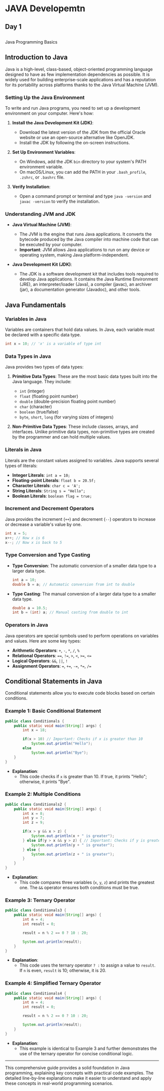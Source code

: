 # JAVA Developemtn
## Day 1
##
Java Programming Basics

## Introduction to Java

Java is a high-level, class-based, object-oriented programming language designed to have as few implementation dependencies as possible. It is widely used for building enterprise-scale applications and has a reputation for its portability across platforms thanks to the Java Virtual Machine (JVM).

### Setting Up the Java Environment

To write and run Java programs, you need to set up a development environment on your computer. Here's how:

1. **Install the Java Development Kit (JDK)**: 
   - Download the latest version of the JDK from the official Oracle website or use an open-source alternative like OpenJDK.
   - Install the JDK by following the on-screen instructions.

2. **Set Up Environment Variables**:
   - On Windows, add the JDK `bin` directory to your system's PATH environment variable.
   - On macOS/Linux, you can add the PATH in your `.bash_profile`, `.zshrc`, or `.bashrc` file.

3. **Verify Installation**:
   - Open a command prompt or terminal and type `java -version` and `javac -version` to verify the installation.

### Understanding JVM and JDK

- **Java Virtual Machine (JVM)**: 
  - The JVM is the engine that runs Java applications. It converts the bytecode produced by the Java compiler into machine code that can be executed by your computer.
  - **Important**: JVM allows Java applications to run on any device or operating system, making Java platform-independent.

- **Java Development Kit (JDK)**:
  - The JDK is a software development kit that includes tools required to develop Java applications. It contains the Java Runtime Environment (JRE), an interpreter/loader (Java), a compiler (javac), an archiver (jar), a documentation generator (Javadoc), and other tools.

## Java Fundamentals

### Variables in Java

Variables are containers that hold data values. In Java, each variable must be declared with a specific data type.

```java
int x = 10; // 'x' is a variable of type int
```

### Data Types in Java

Java provides two types of data types:

1. **Primitive Data Types**: These are the most basic data types built into the Java language. They include:
   - `int` (integer)
   - `float` (floating point number)
   - `double` (double-precision floating point number)
   - `char` (character)
   - `boolean` (true/false)
   - `byte`, `short`, `long` (for varying sizes of integers)

2. **Non-Primitive Data Types**: These include classes, arrays, and interfaces. Unlike primitive data types, non-primitive types are created by the programmer and can hold multiple values.

### Literals in Java

Literals are the constant values assigned to variables. Java supports several types of literals:

- **Integer Literals**: `int a = 10;`
- **Floating-point Literals**: `float b = 20.5f;`
- **Character Literals**: `char c = 'A';`
- **String Literals**: `String s = "Hello";`
- **Boolean Literals**: `boolean flag = true;`

### Increment and Decrement Operators

Java provides the increment (`++`) and decrement (`--`) operators to increase or decrease a variable's value by one.

```java
int x = 5;
x++; // Now x is 6
x--; // Now x is back to 5
```

### Type Conversion and Type Casting

- **Type Conversion**: The automatic conversion of a smaller data type to a larger data type.
  
  ```java
  int a = 10;
  double b = a; // Automatic conversion from int to double
  ```

- **Type Casting**: The manual conversion of a larger data type to a smaller data type.
  
  ```java
  double a = 10.5;
  int b = (int) a; // Manual casting from double to int
  ```

### Operators in Java

Java operators are special symbols used to perform operations on variables and values. Here are some key types:

- **Arithmetic Operators**: `+`, `-`, `*`, `/`, `%`
- **Relational Operators**: `==`, `!=`, `>`, `<`, `>=`, `<=`
- **Logical Operators**: `&&`, `||`, `!`
- **Assignment Operators**: `=`, `+=`, `-=`, `*=`, `/=`

## Conditional Statements in Java

Conditional statements allow you to execute code blocks based on certain conditions.

### Example 1: Basic Conditional Statement

```java
public class Conditionals {
    public static void main(String[] args) {
        int x = 18;

        if(x > 10) // Important: Checks if x is greater than 10
            System.out.println("Hello");
        else
            System.out.println("Bye");
    }
}
```

- **Explanation**: 
  - This code checks if `x` is greater than 10. If true, it prints "Hello"; otherwise, it prints "Bye".

### Example 2: Multiple Conditions

```java
public class Conditionals2 {
    public static void main(String[] args) {
        int x = 8;
        int y = 7;
        int z = 9;

        if(x > y && x > z) {
            System.out.println(x + " is greater");
        } else if(y > x && y > z) { // Important: Checks if y is greater than both x and z
            System.out.println(y + " is greater");
        } else {
            System.out.println(z + " is greater");
        }
    }
}
```

- **Explanation**: 
  - This code compares three variables (`x`, `y`, `z`) and prints the greatest one. The `&&` operator ensures both conditions must be true.

### Example 3: Ternary Operator

```java
public class Conditionals3 {
    public static void main(String[] args) {
        int n = 4;
        int result = 0;

        result = n % 2 == 0 ? 10 : 20;

        System.out.println(result);
    }
}
```

- **Explanation**: 
  - This code uses the ternary operator `? :` to assign a value to `result`. If `n` is even, `result` is 10; otherwise, it is 20.

### Example 4: Simplified Ternary Operator

```java
public class Conditionals4 {
    public static void main(String[] args) {
        int n = 4;
        int result = 0;

        result = n % 2 == 0 ? 10 : 20;

        System.out.println(result);
    }
}
```

- **Explanation**: 
  - This example is identical to Example 3 and further demonstrates the use of the ternary operator for concise conditional logic.

---

This comprehensive guide provides a solid foundation in Java programming, explaining key concepts with practical code examples. The detailed line-by-line explanations make it easier to understand and apply these concepts in real-world programming scenarios.
